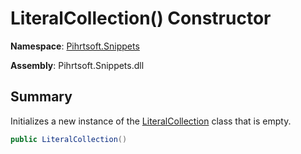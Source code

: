 # LiteralCollection\(\) Constructor

**Namespace**: [Pihrtsoft.Snippets](../../README.md)

**Assembly**: Pihrtsoft\.Snippets\.dll

## Summary

Initializes a new instance of the [LiteralCollection](../README.md) class that is empty\.

```csharp
public LiteralCollection()
```

